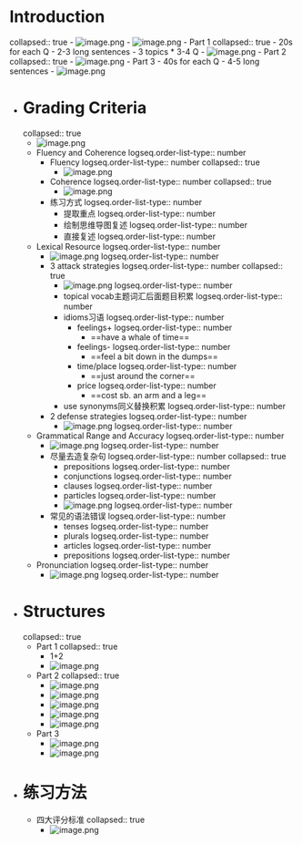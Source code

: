 # Introduction
collapsed:: true
	- ![image.png](../assets/image_1737083421826_0.png)
	- ![image.png](../assets/image_1737083500886_0.png)
	- Part 1
	  collapsed:: true
		- 20s for each Q
		- 2-3 long sentences
		- 3 topics * 3-4 Q
		- ![image.png](../assets/image_1737083604084_0.png)
	- Part 2
	  collapsed:: true
		- ![image.png](../assets/image_1737083782384_0.png)
	- Part 3
		- 40s for each Q
		- 4-5 long sentences
		- ![image.png](../assets/image_1737083923796_0.png)
- # Grading Criteria
  collapsed:: true
	- ![image.png](../assets/image_1737097414209_0.png)
	- Fluency and Coherence
	  logseq.order-list-type:: number
		- Fluency
		  logseq.order-list-type:: number
		  collapsed:: true
			- ![image.png](../assets/image_1737097972464_0.png)
		- Coherence
		  logseq.order-list-type:: number
		  collapsed:: true
			- ![image.png](../assets/image_1737098182986_0.png)
		- 练习方式
		  logseq.order-list-type:: number
			- 提取重点
			  logseq.order-list-type:: number
			- 绘制思维导图复述
			  logseq.order-list-type:: number
			- 直接复述
			  logseq.order-list-type:: number
	- Lexical Resource
	  logseq.order-list-type:: number
		- ![image.png](../assets/image_1737098471286_0.png)
		  logseq.order-list-type:: number
		- 3 attack strategies
		  logseq.order-list-type:: number
		  collapsed:: true
			- ![image.png](../assets/image_1737098865354_0.png)
			  logseq.order-list-type:: number
			- topical vocab主题词汇后面题目积累
			  logseq.order-list-type:: number
			- idioms习语
			  logseq.order-list-type:: number
				- feelings+
				  logseq.order-list-type:: number
					- ==have a whale of time==
				- feelings-
				  logseq.order-list-type:: number
					- ==feel a bit down in the dumps==
				- time/place
				  logseq.order-list-type:: number
					- ==just around the corner==
				- price
				  logseq.order-list-type:: number
					- ==cost sb. an arm and a leg==
			- use synonyms同义替换积累
			  logseq.order-list-type:: number
		- 2 defense strategies
		  logseq.order-list-type:: number
			- ![image.png](../assets/image_1737098940201_0.png)
			  logseq.order-list-type:: number
	- Grammatical Range and Accuracy
	  logseq.order-list-type:: number
		- ![image.png](../assets/image_1737098980537_0.png)
		  logseq.order-list-type:: number
		- 尽量去造复杂句
		  logseq.order-list-type:: number
		  collapsed:: true
			- prepositions
			  logseq.order-list-type:: number
			- conjunctions
			  logseq.order-list-type:: number
			- clauses
			  logseq.order-list-type:: number
			- particles
			  logseq.order-list-type:: number
			- ![image.png](../assets/image_1737099091021_0.png)
			  logseq.order-list-type:: number
		- 常见的语法错误
		  logseq.order-list-type:: number
			- tenses
			  logseq.order-list-type:: number
			- plurals
			  logseq.order-list-type:: number
			- articles
			  logseq.order-list-type:: number
			- prepositions
			  logseq.order-list-type:: number
	- Pronunciation
	  logseq.order-list-type:: number
		- ![image.png](../assets/image_1737099275512_0.png)
		  logseq.order-list-type:: number
- # Structures
  collapsed:: true
	- Part 1
	  collapsed:: true
		- 1+2
		- ![image.png](../assets/image_1737099540495_0.png)
	- Part 2
	  collapsed:: true
		- ![image.png](../assets/image_1737099571111_0.png)
		- ![image.png](../assets/image_1737099690320_0.png)
		- ![image.png](../assets/image_1737099699521_0.png)
		- ![image.png](../assets/image_1737099708770_0.png)
		- ![image.png](../assets/image_1737099718243_0.png)
	- Part 3
		- ![image.png](../assets/image_1737099772336_0.png)
		- ![image.png](../assets/image_1737099785791_0.png)
- # 练习方法
	- 四大评分标准
	  collapsed:: true
		- ![image.png](../assets/image_1737100223900_0.png)
